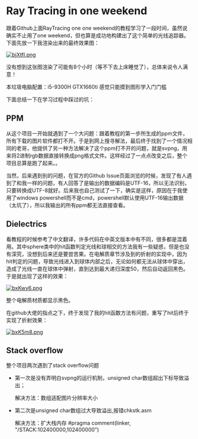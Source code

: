 # Ray Tracing in one weekend

跟着Github上面RayTracing one one weekend的教程学习了一段时间，虽然说确实不止用了one weekend，但也算是成功地构建出了这个简单的光线追踪器。下面先放一下我渲染出来的最终效果图：

[![bjXtfI.png](https://s1.ax1x.com/2022/03/15/bjXtfI.png)](https://imgtu.com/i/bjXtfI)

没有想到这张图渲染了可能有8个小时（等不下去上床睡觉了），总体来说令人满意！

本垃圾电脑配置：i5-9300H GTX1660ti 感觉只能摸到图形学入门门槛

下面总结一下在学习过程中踩过的坑：

## PPM

从这个项目一开始就遇到了一个大问题：跟着教程的第一步所生成的ppm文件，所有下载的图片软件都打不开。于是到网上搜寻解法，最后终于找到了一个情况相同的老哥，他提供了另一种方法解决了这个ppm打不开的问题，就是svpng，用来将2进制rgb数据直接转换成png格式文件。这样经过了一点点改变之后，整个项目总算是跑了起来。。

当然，后来遇到别的问题，在官方的Github Issue页面浏览的时候，发现了有人遇到了和我一样的问题，有人回答了是输出的数据编码是UTF-16，所以无法识别，只要转换成UTF-8就好。后来我也自己测试了一下，确实是这样，原因在于我使用了windows powershell而不是cmd，powershell默认使用UTF-16输出数据（太坑了），所以我输出的所有ppm都无法直接查看。

## Dielectrics

看教程的时候参考了中文翻译，许多代码在中英文版本中有不同，很多都是混着用。其中sphere类中的hit函数判定光线和球相交的方法我有一些疑惑，但是也没有深究，没想到后来还是要尝苦果。在电解质章节涉及到的折射的实现中，因为hit判定的问题，导致光线进入到球体内部之后，无论如何都无法从球体中穿出，造成了光线一直在球体中弹射，直到达到最大递归深度50，然后自动返回黑色。于是就出现了这样的效果：

[![bxKwy6.png](https://s1.ax1x.com/2022/03/15/bxKwy6.png)](https://imgtu.com/i/bxKwy6)

整个电解质材质都显示黑色。

在github大佬的指点之下，终于发现了我的hit函数方法有问题，重写了hit后终于实现了折射效果：

[![bxK5m8.png](https://s1.ax1x.com/2022/03/15/bxK5m8.png)](https://imgtu.com/i/bxK5m8)

## Stack overflow

整个项目两次遇到了stack overflow问题

- 第一次是没有弄明白svpng的运行机制，unsigned char数组超出下标导致溢出；

  解决方法：数组适配图片分辨率大小

- 第二次是unsigned char数组过大导致溢出,报错chkstk.asm

  解决方法：扩大栈内存  #pragma comment(linker, "/STACK:102400000,102400000")

